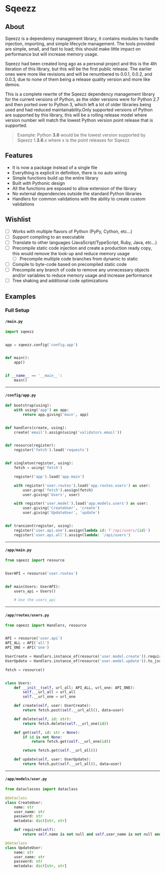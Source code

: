 Sqeezz
======

About
-----

Sqeezz is a dependency management library, it contains modules to handle injection, importing, and simple lifecycle management.
The tools provided are simple, small, and fast to load; this should make little impact on performance but will increase memory usage.

Sqeezz had been created long ago as a personal project and this is the 4th iteration of this library, but this will be the first public release.
The earlier ones were more like revisions and will be renumbered to 0.0.1, 0.0.2, and 0.0.3, due to none of them being a release quality version and more like demos.

This is a complete rewrite of the Sqeezz dependency management library for the current versions of Python, as the older versions were for Python 2.7 and then ported over to Python 3, which left a lot of older libraries being used and had reduced maintainability.Only supported versions of Python are supported by this library, this will be a rolling release model where version number will match the lowest Python version point release that is supported.

> Example: Python **3.6** would be the lowest version supported by Sqeezz 1.**3.6**.x where x is the point releases for Sqeezz

Features
--------

- It is now a package instead of a single file
- Everything is explicit in definition, there is no auto wiring
- Simple functions build up the entire library
- Built with Pythonic design
- All the functions are exposed to allow extension of the library
- No external dependencies outside the standard Python libraries
- Handlers for common validations with the ability to create custom validations

Wishlist
--------

- [ ] Works with multiple flavors of Python (PyPy, Cython, etc...)
- [ ] Support compiling to an executable
- [ ] Translate to other languages (JavaScript/TypeScript, Ruby, Java, etc...)
- [ ] Precompile static code injection and create a production ready copy, this would remove the look-up and reduce memory usage
  - [ ] Precompile multiple code branches from dynamic to static
- [ ] Compile to byte-code based on precompiled static code
- [ ] Precompile any branch of code to remove any unnecessary objects and/or variables to reduce memory usage and increase performance
- [ ] Tree shaking and additional code optimizations

Examples
--------

### Full Setup

#### `/main.py`

```python
import sqeezz  


app = sqeezz.config('config.app')  


def main():  
    app()  


if __name__ == '__main__':  
    main()  
```

---

#### `/config/app.py`

```python
def bootstrap(using):  
    with using('app') as app:  
        return app.giving('main', app)  


def handlers(create, using):
    create('email').assign(using('validators.email'))


def resource(register):  
    register('fetch').load('requests')  


def singleton(register, using):  
    fetch = using('fetch')  

    register('app').load('app.main')  

    with register('user.routes').load('app.routes.users') as user:  
        user.prop('fetch').assign(fetch)  
        user.giving('Users', user)  

    with register('user.model').load('app.models.users') as user:
        user.giving('CreateUser', 'create')
        user.giving('UpdateUser', 'update')


def transient(register, using):  
    register('user.api.one').assign(lambda id: f'/api/users/{id}')  
    register('user.api.all').assign(lambda: '/api/users')  
```

---

#### `/app/main.py`

```python
from sqeezz import resource  


UserAPI = resource('user.routes')  


def main(Users: UserAPI):  
    users_api = Users()  

    # Use the users_api
```

---

#### `/app/routes/users.py`

```python
from sqeezz import Handlers, resource  


API = resource('user.api')  
API_ALL = API('all')  
API_ONE = API('one')  

UserCreate = Handlers.instance_of(resource('user.model.create')).required().to_json()  
UserUpdate = Handlers.instance_of(resource('user.model.update')).to_json()  

fetch = resource()  


class Users:  
    def __init__(self, url_all: API_ALL, url_one: API_ONE):  
        self.__url_all = url_all  
        self.__url_one = url_one  

    def create(self, user: UserCreate):  
        return fetch.post(self.__url_all(), data=user)  

    def delete(self, id: str):  
        return fetch.delete(self.__url_one(id))  

    def get(self, id: str = None):  
        if id is not None:  
            return fetch.get(self.__url_one(id))  

        return fetch.get(self.__url_all())  

    def update(self, user: UserUpdate):  
        return fetch.put(self.__url_all(), data=user)  
```

---

#### `/app/models/user.py`

```python
from dataclasses import dataclass

@dataclass
class CreateUser:
    name: str
    user_name: str
    password: str
    metadata: dict[str, str]

    def required(self):
        return self.name is not null and self.user_name is not null and password is not null

@dataclass
class UpdateUser:
    name: str
    user_name: str
    password: str
    metadata: dict[str, str]
```
